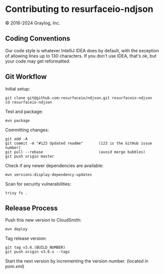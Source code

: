 # Contributing to resurfaceio-ndjson
&copy; 2016-2024 Graylog, Inc.

## Coding Conventions

Our code style is whatever IntelliJ IDEA does by default, with the exception of allowing lines up to 130 characters.
If you don't use IDEA, that's ok, but your code may get reformatted.

## Git Workflow

Initial setup:

```
git clone git@github.com:resurfaceio/ndjson.git resurfaceio-ndjson
cd resurfaceio-ndjson
```

Test and package:

```
mvn package
```

Committing changes:

```
git add -A
git commit -m "#123 Updated readme"       (123 is the GitHub issue number)
git pull --rebase                         (avoid merge bubbles)
git push origin master
```

Check if any newer dependencies are available:

```
mvn versions:display-dependency-updates
```

Scan for security vulnerabilities:

```
trivy fs .
```

## Release Process

Push this new version to CloudSmith:

```
mvn deploy
```

Tag release version:

```
git tag v3.6.(BUILD_NUMBER)
git push origin v3.6.x --tags
```

Start the next version by incrementing the version number. (located in pom.xml)
